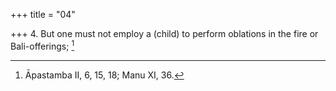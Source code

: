 +++
title = "04"

+++
4. But one must not employ a (child) to perform oblations in the fire or Bali-offerings; [^3] 


[^3]:  Āpastamba II, 6, 15, 18; Manu XI, 36.
